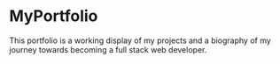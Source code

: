 # MyPortfolio

This portfolio is a working display of my projects and a biography of my journey towards becoming a full stack web developer.
